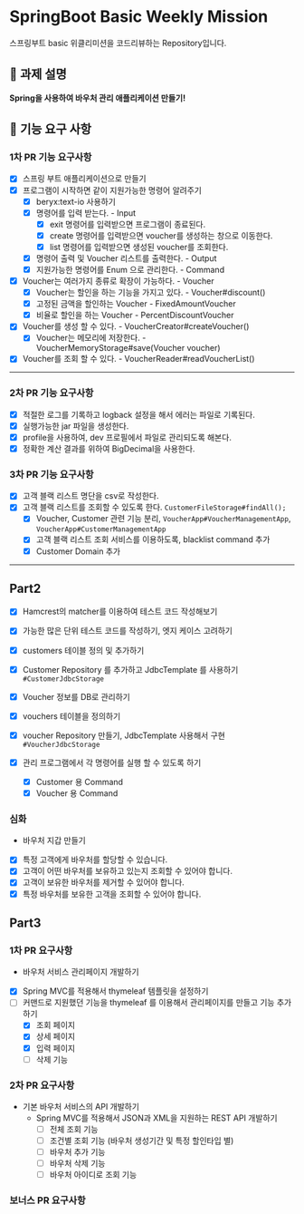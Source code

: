 # SpringBoot Basic Weekly Mission

스프링부트 basic 위클리미션을 코드리뷰하는 Repository입니다.

## 📌 과제 설명

**Spring을 사용하여 바우처 관리 애플리케이션 만들기!**

## 📌 기능 요구 사항

### 1차 PR 기능 요구사항

- [X] 스프링 부트 애플리케이션으로 만들기
- [X] 프로그램이 시작하면 같이 지원가능한 명령어 알려주기
    - [X] beryx:text-io 사용하기
    - [X] 명령어를 입력 받는다. - Input
        - [X] exit 명령어를 입력받으면 프로그램이 종료된다.
        - [X] create 명령어를 입력받으면 voucher를 생성하는 창으로 이동한다.
        - [X] list 명령어를 입력받으면 생성된 voucher를 조회한다.
    - [X] 명령어 출력 및 Voucher 리스트를 출력한다. - Output
    - [X] 지원가능한 명령어를 Enum 으로 관리한다. - Command
- [X] Voucher는 여러가지 종류로 확장이 가능하다. - Voucher
    - [X] Voucher는 할인을 하는 기능을 가지고 있다. - Voucher#discount()
    - [X] 고정된 금액을 할인하는 Voucher - FixedAmountVoucher
    - [X] 비율로 할인을 하는 Voucher - PercentDiscountVoucher
- [X] Voucher를 생성 할 수 있다. - VoucherCreator#createVoucher()
    - [X] Voucher는 메모리에 저장한다. - VoucherMemoryStorage#save(Voucher voucher)
- [X] Voucher를 조회 할 수 있다. - VoucherReader#readVoucherList()

---

### 2차 PR 기능 요구사항

- [X] 적절한 로그를 기록하고 logback 설정을 해서 에러는 파일로 기록된다.
- [X] 실행가능한 jar 파일을 생성한다.
- [X] profile을 사용하여, dev 프로필에서 파일로 관리되도록 해본다.
- [X] 정확한 계산 결과를 위하여 BigDecimal을 사용한다.

### 3차 PR 기능 요구사항

- [X] 고객 블랙 리스트 명단을 csv로 작성한다.
- [X] 고객 블랙 리스트를 조회할 수 있도록 한다. `CustomerFileStorage#findAll();`
    - [X] Voucher, Customer 관련 기능 분리, `VoucherApp#VoucherManagementApp`, `VoucherApp#CustomerManagementApp`
    - [X] 고객 블랙 리스트 조회 서비스를 이용하도록, blacklist command 추가
    - [X] Customer Domain 추가

---

## Part2

- [X] Hamcrest의 matcher를 이용하여 테스트 코드 작성해보기
- [X] 가능한 많은 단위 테스트 코드를 작성하기, 엣지 케이스 고려하기

- [X] customers 테이블 정의 및 추가하기
- [X] Customer Repository 를 추가하고 JdbcTemplate 를 사용하기 `#CustomerJdbcStorage`

- [X] Voucher 정보를 DB로 관리하기
- [X] vouchers 테이블을 정의하기
- [X] voucher Repository 만들기, JdbcTemplate 사용해서 구현 `#VoucherJdbcStorage`

- [X] 관리 프로그램에서 각 명령어를 실행 할 수 있도록 하기
    - [X] Customer 용 Command
    - [X] Voucher 용 Command

### 심화

- 바우처 지갑 만들기
- [X] 특정 고객에게 바우처를 할당할 수 있습니다.
- [X] 고객이 어떤 바우처를 보유하고 있는지 조회할 수 있어야 합니다.
- [X] 고객이 보유한 바우처를 제거할 수 있어야 합니다.
- [X] 특정 바우처를 보유한 고객을 조회할 수 있어야 합니다.

## Part3

### 1차 PR 요구사항

- 바우처 서비스 관리페이지 개발하기
- [X] Spring MVC를 적용해서 thymeleaf 템플릿을 설정하기
- [ ] 커맨드로 지원했던 기능을 thymeleaf 를 이용해서 관리페이지를 만들고 기능 추가하기
    - [X] 조회 페이지
    - [X] 상세 페이지
    - [X] 입력 페이지
    - [ ] 삭제 기능

### 2차 PR 요구사항

- 기본 바우처 서비스의 API 개발하기
    - Spring MVC를 적용해서 JSON과 XML을 지원하는 REST API 개발하기
        - [ ] 전체 조회 기능
        - [ ] 조건별 조회 기능 (바우처 생성기간 및 특정 할인타입 별)
        - [ ] 바우처 추가 기능
        - [ ] 바우처 삭제 기능
        - [ ] 바우처 아이디로 조회 기능

### 보너스 PR 요구사항